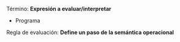 Término:
  **Expresión a evaluar/interpretar**
  * Programa

Regla de evaluación:
  **Define un paso de la semántica operacional**

